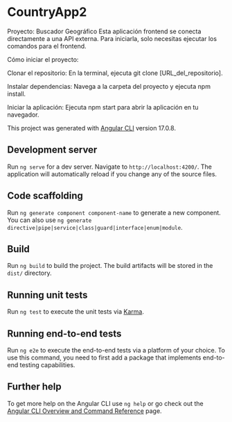 # CountryApp2

Proyecto: Buscador Geográfico
Esta aplicación frontend se conecta directamente a una API externa. Para iniciarla, solo necesitas ejecutar los comandos para el frontend.

Cómo iniciar el proyecto:

Clonar el repositorio: En la terminal, ejecuta git clone [URL_del_repositorio].

Instalar dependencias: Navega a la carpeta del proyecto y ejecuta npm install.

Iniciar la aplicación: Ejecuta npm start para abrir la aplicación en tu navegador.

This project was generated with [Angular CLI](https://github.com/angular/angular-cli) version 17.0.8.

## Development server

Run `ng serve` for a dev server. Navigate to `http://localhost:4200/`. The application will automatically reload if you change any of the source files.

## Code scaffolding

Run `ng generate component component-name` to generate a new component. You can also use `ng generate directive|pipe|service|class|guard|interface|enum|module`.

## Build

Run `ng build` to build the project. The build artifacts will be stored in the `dist/` directory.

## Running unit tests

Run `ng test` to execute the unit tests via [Karma](https://karma-runner.github.io).

## Running end-to-end tests

Run `ng e2e` to execute the end-to-end tests via a platform of your choice. To use this command, you need to first add a package that implements end-to-end testing capabilities.

## Further help

To get more help on the Angular CLI use `ng help` or go check out the [Angular CLI Overview and Command Reference](https://angular.io/cli) page.
